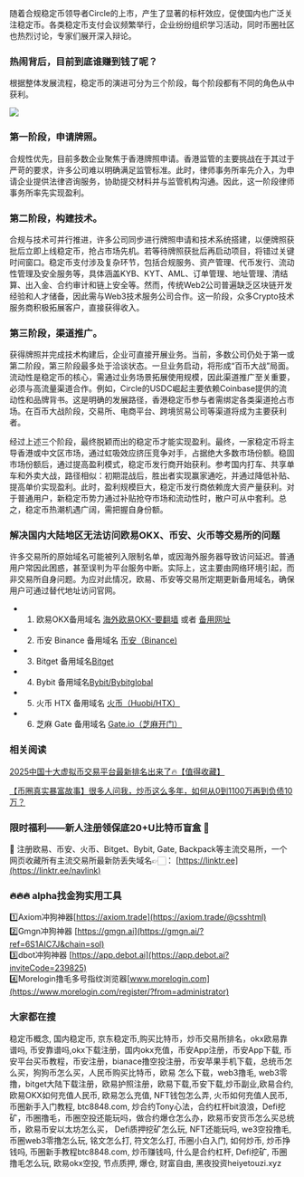 随着合规稳定币领导者Circle的上市，产生了显著的标杆效应，促使国内也广泛关注稳定币。各类稳定币支付会议频繁举行，企业纷纷组织学习活动，同时币圈社区也热烈讨论，专家们展开深入辩论。

### 热闹背后，目前到底谁赚到钱了呢？

根据整体发展流程，稳定币的演进可分为三个阶段，每个阶段都有不同的角色从中获利。

[![](https://307e939.webp.li/20250722063203765.png)](https://btc8848.com/top-10-exchanges)

### 第一阶段，申请牌照。

合规性优先，目前多数企业聚焦于香港牌照申请。香港监管的主要挑战在于其过于严苛的要求，许多公司难以明确满足监管标准。此时，律师事务所率先介入，为申请企业提供法律咨询服务，协助提交材料并与监管机构沟通。因此，这一阶段律师事务所率先实现盈利。

### 第二阶段，构建技术。

合规与技术可并行推进，许多公司同步进行牌照申请和技术系统搭建，以便牌照获批后立即上线稳定币，抢占市场先机。若等待牌照获批后再启动项目，将错过关键时间窗口。稳定币支付涉及复杂环节，包括合规服务、资产管理、代币发行、流动性管理及安全服务等，具体涵盖KYB、KYT、AML、订单管理、地址管理、清结算、出入金、合约审计和链上安全等。然而，传统Web2公司普遍缺乏区块链开发经验和人才储备，因此需与Web3技术服务公司合作。这一阶段，众多Crypto技术服务商积极拓展客户，直接获得收入。

### 第三阶段，渠道推广。

获得牌照并完成技术构建后，企业可直接开展业务。当前，多数公司仍处于第一或第二阶段，第三阶段最多处于洽谈状态。一旦业务启动，将形成“百币大战”局面。流动性是稳定币的核心，需通过业务场景拓展使用规模，因此渠道推广至关重要，必须与高流量渠道合作。例如，Circle的USDC崛起主要依赖Coinbase提供的流动性和品牌背书。这是明确的发展路径，香港稳定币参与者需绑定各类渠道抢占市场。在百币大战阶段，交易所、电商平台、跨境贸易公司等渠道将成为主要获利者。

经过上述三个阶段，最终脱颖而出的稳定币才能实现盈利。最终，一家稳定币将主导香港或中文区市场，通过虹吸效应挤压竞争对手，占据绝大多数市场份额。稳固市场份额后，通过提高盈利模式，稳定币发行商开始获利。参考国内打车、共享单车和外卖大战，路径相似：初期混战后，胜出者实现赢家通吃，并通过降低补贴、提高单价实现盈利。此时，盈利规模巨大，稳定币发行商依赖庞大资产量获利。对于普通用户，新稳定币势力通过补贴抢夺市场和流动性时，散户可从中套利。总之，稳定币热潮机遇广阔，需把握自身份额。

### 解决国内大陆地区无法访问欧易OKX、币安、火币等交易所的问题
许多交易所的原始域名可能被列入限制名单，或因海外服务器导致访问延迟。普通用户常因此困惑，甚至误判为平台服务中断。实际上，这主要由网络环境引起，而非交易所自身问题。为应对此情况，欧易、币安等交易所定期更新备用域名，确保用户可通过替代地址访问官网。

- 1. 欧易OKX备用域名 [海外欧易OKX-要翻墙](https://www.okx.com/join/76527935) 或者 [备用网址](https://www.chouyi.kim/zh-hans/join/76527935) 
- 2. 币安 Binance 备用域名 [币安（Binance)](https://accounts.binance.com/zh-CN/register?ref=36457687)
- 3. Bitget 备用域名[Bitget](https://www.bitget.com/zh-CN/referral/register?from=referral&clacCode=VRNEYUTR)
- 4. Bybit 备用域名[Bybit/Bybitglobal](https://www.bybitglobal.com/zh-MY/invite/?ref=VMKORMM)
- 5. 火币 HTX 备用域名 [火币（Huobi/HTX）](https://www.htx.com/invite/zh-cn/1f?invite_code=whf45223)
- 6. 芝麻 Gate 备用域名 [Gate.io（芝麻开门）](https://www.gate.io/zh/signup?ref_type=103&ref=A1ERAQ)

### 相关阅读
[2025中国十大虚拟币交易平台最新排名出来了🔥【值得收藏】](https://btc8848.com/top-10-exchanges/)

[【币圈真实暴富故事】很多人问我，炒币这么多年，如何从0到1100万再到负债10万？](https://heiyetouzi.xyz/biquanstory001/)

### 限时福利——新人注册领保底20+U比特币盲盒 🎁
🎁 注册欧易、币安、火币、Bitget、Bybit, Gate, Backpack等主流交易所，一个网页收藏所有主流交易所最新防丢失域名👉🏻： [https://linktr.ee](https://linktr.ee/navlink)

### 🔥🔥🔥 alpha找金狗实用工具
1️⃣Axiom冲狗神器[https://axiom.trade](https://axiom.trade/@csshtml)  
2️⃣Gmgn冲狗神器 [https://gmgn.ai](https://gmgn.ai/?ref=6S1AIC7J&chain=sol)  
3️⃣dbot冲狗神器 [https://app.debot.ai](https://app.debot.ai?inviteCode=239825)  
4️⃣Morelogin撸毛多号指纹浏览器[www.morelogin.com](https://www.morelogin.com/register/?from=administrator)  

### 大家都在搜
稳定币概念, 国内稳定币, 京东稳定币,购买比特币，炒币交易所排名，okx欧易靠谱吗, 币安靠谱吗,okx下载注册，国内okx充值，币安App注册，币安App下载, 币安平台买币教程，币安注册，bianace撸空投注册，币安苹果手机下载，总统币怎么买，狗狗币怎么买，人民币购买比特币，欧易 怎么下载，web3撸毛, web3零撸，bitget大陆下载注册，欧易护照注册，欧易下载,币安下载,炒币副业,欧易合约, 欧易OKX如何充值人民币, 欧易怎么充值, NFT钱包怎么弄, 火币如何充值人民币, 币圈新手入门教程, btc8848.com, 炒合约Tony心法，合约杠杆bit浪浪，Defi挖矿，币圈撸毛，币圈空投还能玩吗，做合约爆仓怎么办，欧易币安货币怎么买总统币，欧易币安以太坊怎么买， Defi质押挖矿怎么玩, NFT还能玩吗, we3空投撸毛, 币圈web3零撸怎么玩, 铭文怎么打, 符文怎么打, 币圈小白入门, 如何炒币, 炒币挣钱吗, 币圈新手教程btc8848.com, 炒币赚钱吗, 什么是合约杠杆, Defi挖矿, 币圈撸毛怎么玩, 欧易okx空投, 节点质押, 爆仓, 财富自由, 黑夜投资heiyetouzi.xyz